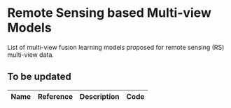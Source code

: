 # Remote Sensing based Multi-view Models
 List of multi-view fusion learning models proposed for remote sensing (RS) multi-view data.

## To be updated

| Name | Reference | Description | Code |
|------|-----------|-------------|------|